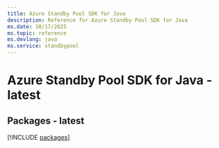 ```yaml
---
title: Azure Standby Pool SDK for Java
description: Reference for Azure Standby Pool SDK for Java
ms.date: 10/17/2025
ms.topic: reference
ms.devlang: java
ms.service: standbypool
---
```

# Azure Standby Pool SDK for Java - latest
## Packages - latest
[!INCLUDE [packages](standby-pool-index.md)]